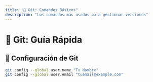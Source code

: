 ```yaml
---
title: "🌿 Git: Comandos Básicos"
description: "Los comandos más usados para gestionar versiones"
---
```


# 🌿 Git: Guía Rápida

## <div id="toc"></div>

## 🔧 Configuración de Git

```sh
git config --global user.name "Tu Nombre"
git config --global user.email "tuemail@example.com"
```

